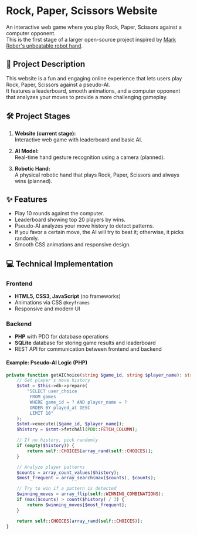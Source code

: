 # Rock, Paper, Scissors Website

An interactive web game where you play Rock, Paper, Scissors against a computer opponent.  
This is the first stage of a larger open-source project inspired by [Mark Rober's unbeatable robot hand](https://www.youtube.com/watch?v=qgZReY9jnj4).

## 🚀 Project Description

This website is a fun and engaging online experience that lets users play Rock, Paper, Scissors against a pseudo-AI.  
It features a leaderboard, smooth animations, and a computer opponent that analyzes your moves to provide a more challenging gameplay.



## 🛠️ Project Stages

1. **Website (current stage):**  
   Interactive web game with leaderboard and basic AI.

2. **AI Model:**  
   Real-time hand gesture recognition using a camera (planned).

3. **Robotic Hand:**  
   A physical robotic hand that plays Rock, Paper, Scissors and always wins (planned).

## ✨ Features

- Play 10 rounds against the computer.
- Leaderboard showing top 20 players by wins.
- Pseudo-AI analyzes your move history to detect patterns.
- If you favor a certain move, the AI will try to beat it; otherwise, it picks randomly.
- Smooth CSS animations and responsive design.

## 💻 Technical Implementation

### Frontend

- **HTML5, CSS3, JavaScript** (no frameworks)
- Animations via CSS `@keyframes`
- Responsive and modern UI

### Backend

- **PHP** with PDO for database operations
- **SQLite** database for storing game results and leaderboard
- REST API for communication between frontend and backend

#### Example: Pseudo-AI Logic (PHP)
```php
private function getAIChoice(string $game_id, string $player_name): string {
    // Get player's move history
    $stmt = $this->db->prepare(
        "SELECT user_choice
         FROM games
         WHERE game_id = ? AND player_name = ?
         ORDER BY played_at DESC
         LIMIT 10"
    );
    $stmt->execute([$game_id, $player_name]);
    $history = $stmt->fetchAll(PDO::FETCH_COLUMN);

    // If no history, pick randomly
    if (empty($history)) {
        return self::CHOICES[array_rand(self::CHOICES)];
    }

    // Analyze player patterns
    $counts = array_count_values($history);
    $most_frequent = array_search(max($counts), $counts);

    // Try to win if a pattern is detected
    $winning_moves = array_flip(self::WINNING_COMBINATIONS);
    if (max($counts) > count($history) / 3) {
        return $winning_moves[$most_frequent];
    }

    return self::CHOICES[array_rand(self::CHOICES)];
}